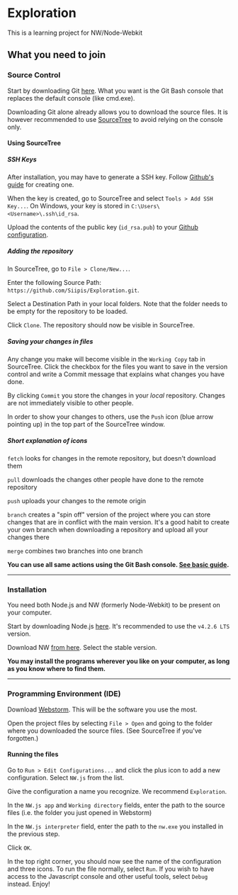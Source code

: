 # Exploration
This is a learning project for NW/Node-Webkit

## What you need to join
### Source Control
Start by downloading Git [here](https://git-scm.com/downloads). What you want is the Git Bash console that replaces the default console (like cmd.exe). 

Downloading Git alone already allows you to download the source files. It is however recommended to use [SourceTree](https://www.sourcetreeapp.com/) to avoid relying on the console only.

#### Using SourceTree
##### SSH Keys
After installation, you may have to generate a SSH key. Follow [Github's guide](https://help.github.com/articles/generating-an-ssh-key/) for creating one. 

When the key is created, go to SourceTree and select `Tools > Add SSH Key...`. On Windows, your key is stored in `C:\Users\<Username>\.ssh\id_rsa`. 

Upload the contents of the public key (`id_rsa.pub`) to your [Github configuration](https://github.com/settings/ssh/audit).

##### Adding the repository
In SourceTree, go to `File > Clone/New...`.

Enter the following Source Path: `https://github.com/Siipis/Exploration.git`.

Select a Destination Path in your local folders. Note that the folder needs to be empty for the repository to be loaded.

Click `Clone`. The repository should now be visible in SourceTree.

##### Saving your changes in files
Any change you make will become visible in the `Working Copy` tab in SourceTree. Click the checkbox for the files you want to save in the version control and write a Commit message that explains what changes you have done. 

By clicking `Commit` you store the changes in your *local* repository. Changes are not immediately visible to other people.

In order to show your changes to others, use the `Push` icon (blue arrow pointing up) in the top part of the SourceTree window.

##### Short explanation of icons
`fetch` looks for changes in the remote repository, but doesn't download them

`pull` downloads the changes other people have done to the remote repository

`push` uploads your changes to the remote origin

`branch` creates a "spin off" version of the project where you can store changes that are in conflict with the main version. It's a good habit to create your own branch when downloading a repository and upload all your changes there

`merge` combines two branches into one branch

**You can use all same actions using the Git Bash console. [See basic guide](https://confluence.atlassian.com/bitbucketserver/basic-git-commands-776639767.html).**

---

### Installation
You need both Node.js and NW (formerly Node-Webkit) to be present on your computer. 

Start by downloading Node.js [here](https://nodejs.org/en/). It's recommended to use the `v4.2.6 LTS` version.

Download NW [from here](http://nwjs.io/). Select the stable version.

**You may install the programs wherever you like on your computer, as long as you know where to find them.**

---

### Programming Environment (IDE)
Download [Webstorm](https://www.jetbrains.com/webstorm/). This will be the software you use the most.

Open the project files by selecting `File > Open` and going to the folder where you downloaded the source files. (See SourceTree if you've forgotten.)

#### Running the files
Go to `Run > Edit Configurations...` and click the plus icon to add a new configuration. Select `NW.js` from the list.

Give the configuration a name you recognize. We recommend `Exploration`.

In the `NW.js app` and `Working directory` fields, enter the path to the source files (i.e. the folder you just opened in Webstorm)

In the `NW.js interpreter` field, enter the path to the `nw.exe` you installed in the previous step. 

Click `OK`.

In the top right corner, you should now see the name of the configuration and three icons. To run the file normally, select `Run`. If you wish to have access to the Javascript console and other useful tools, select `Debug` instead. Enjoy!

